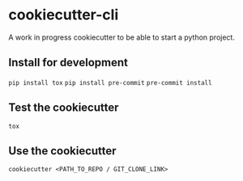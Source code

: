 # cookiecutter-cli

A work in progress cookiecutter to be able to start a python project.

## Install for development
<code>pip install tox</code>
<code>pip install pre-commit</code>
<code>pre-commit install</code>

## Test the cookiecutter
<code>tox</code>

## Use the cookiecutter
<code>cookiecutter <PATH_TO_REPO / GIT_CLONE_LINK></code>
